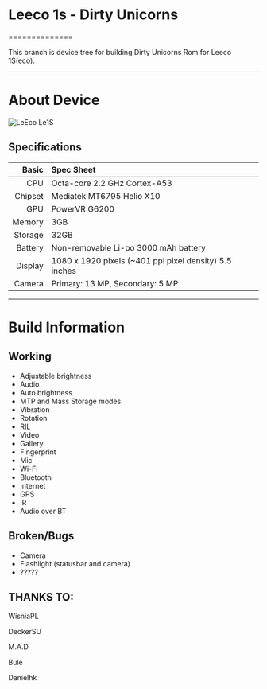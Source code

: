 # Leeco 1s - Dirty Unicorns
==============

This branch is device tree for building Dirty Unicorns Rom for Leeco 1S(eco).

---

# About Device

![LeEco Le1S](http://cdn2.gsmarena.com/vv/pics/leeco/letv-le-1s-1.jpg "LeEco Le1S")


## Specifications


Basic   | Spec Sheet
-------:|:-------------------------
CPU     | Octa-core 2.2 GHz Cortex-A53
Chipset | Mediatek MT6795 Helio X10
GPU     | PowerVR G6200
Memory  | 3GB
Storage | 32GB
Battery | Non-removable Li-po 3000 mAh battery
Display | 1080 x 1920 pixels (~401 ppi pixel density) 5.5 inches
Camera  | Primary: 13 MP, Secondary: 5 MP

---

# Build Information

## Working
* Adjustable brightness
* Audio
* Auto brightness
* MTP and Mass Storage modes
* Vibration
* Rotation
* RIL
* Video
* Gallery
* Fingerprint
* Mic
* Wi-Fi
* Bluetooth
* Internet
* GPS
* IR
* Audio over BT

## Broken/Bugs
* Camera
* Flashlight (statusbar and camera)
* ?????

## THANKS TO:

WisniaPL

DeckerSU

M.A.D

Bule

Danielhk

